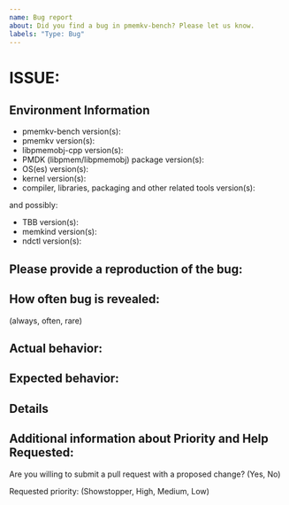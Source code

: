 ```yaml
---
name: Bug report
about: Did you find a bug in pmemkv-bench? Please let us know.
labels: "Type: Bug"
---
```

<!--
Before creating new issue, ensure that similar issue wasn't already created
  * Search: https://github.com/pmem/pmemkv-bench/issues

Note that if you do not provide enough information to reproduce the issue, we may not be able to take action on your report.
Remember this is just a minimal template. You can extend it with data you think may be useful.
-->

# ISSUE: <!-- fill the title of issue -->

## Environment Information

- pmemkv-bench version(s):                                           <!-- fill this out -->
- pmemkv version(s):                                                 <!-- fill this out -->
- libpmemobj-cpp version(s):                                         <!-- fill this out -->
- PMDK (libpmem/libpmemobj) package version(s):                      <!-- fill this out -->
- OS(es) version(s):                                                 <!-- fill this out -->
- kernel version(s):                                                 <!-- fill this out -->
- compiler, libraries, packaging and other related tools version(s): <!-- fill this out -->

and possibly:
- TBB version(s):                                                    <!-- fill this out -->
- memkind version(s):                                                <!-- fill this out -->
- ndctl version(s):                                                  <!-- fill this out -->
<!-- fill in also other useful environment data -->

## Please provide a reproduction of the bug:

<!-- fill this out -->

## How often bug is revealed:

(always, often, rare) <!-- pick one if possible -->
<!-- describe special circumstances -->

## Actual behavior:

<!-- fill this out -->

## Expected behavior:

<!-- fill this out -->

## Details

<!-- fill this out -->

## Additional information about Priority and Help Requested:

Are you willing to submit a pull request with a proposed change? (Yes, No)  <!-- check one if possible -->

Requested priority: (Showstopper, High, Medium, Low)                        <!-- check one if possible -->

